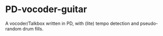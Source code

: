 # PD-vocoder-guitar
A vocoder/Talkbox written in PD, with (lite) tempo detection and pseudo-random drum fills. 
